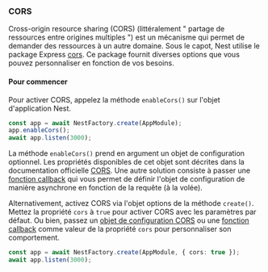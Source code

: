 ### CORS

Cross-origin resource sharing (CORS) (littéralement " partage de ressources entre origines multiples ") est un mécanisme qui permet de demander des ressources à un autre domaine. Sous le capot, Nest utilise le package Express [cors](https://github.com/expressjs/cors). Ce package fournit diverses options que vous pouvez personnaliser en fonction de vos besoins.

#### Pour commencer

Pour activer CORS, appelez la méthode `enableCors()` sur l'objet d'application Nest.

```typescript
const app = await NestFactory.create(AppModule);
app.enableCors();
await app.listen(3000);
```

La méthode `enableCors()` prend en argument un objet de configuration optionnel. Les propriétés disponibles de cet objet sont décrites dans la documentation officielle [CORS](https://github.com/expressjs/cors#configuration-options). Une autre solution consiste à passer une [fonction callback](https://github.com/expressjs/cors#configuring-cors-asynchronously) qui vous permet de définir l'objet de configuration de manière asynchrone en fonction de la requête (à la volée).

Alternativement, activez CORS via l'objet options de la méthode `create()`. Mettez la propriété `cors` à `true` pour activer CORS avec les paramètres par défaut.
Ou bien, passez un [objet de configuration CORS](https://github.com/expressjs/cors#configuration-options) ou une [fonction callback](https://github.com/expressjs/cors#configuring-cors-asynchronously) comme valeur de la propriété `cors` pour personnaliser son comportement.

```typescript
const app = await NestFactory.create(AppModule, { cors: true });
await app.listen(3000);
```
